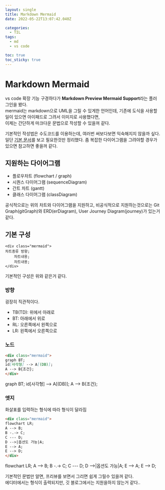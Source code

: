 ```yaml
---
layout: single
title: Markdown Mermaid
date: 2022-05-22T13:07:42.040Z

categories:
  - TIL
tags:
  - md
  - vs code

toc: true
toc_sticky: true
---
```

# Markdown Mermaid
vs code 확장 기능 구경하다가 **Markdown Preview Mermaid Support**라는 플러그인을 봤다.  
mermaid는 markdown으로 UML을 그릴 수 있게한 언어인데, 기존에 도식을 사용할 일이 있으면 아이패드로 그려서 이미지로 사용했다면,  
이제는 간단하게 마크다운 문법으로 작성할 수 있을꺼 같다.  

기본적인 작성법은 수도코드를 이용하는데, 여러번 써보다보면 익숙해지지 않을까 싶다.  
일단 [기본 문서](https://mermaid-js.github.io/mermaid/#/)를 보고 필요한것만 정리했다. 좀 복잡한 다이어그램을 그려야할 경우가 있으면 참고하면 좋을꺼 같다.

## 지원하는 다이어그램
- 플로우차트 (flowchart / graph)
- 시퀀스 다이어그램 (sequenceDiagram)
- 간트 차트 (gantt)
- 클래스 다이어그램 (classDiagram)

공식적으로는 위의 차트와 다이어그램을 지원하고, 비공식적으로 지원하는것으로는 Git Graph(gitGraph)와 ERD(erDiagram), User Journey Diagram(journey)가 있는거 같다.

## 기본 구성
```
<div class="mermaid">
차트종류 방향;
    차트내용;
    차트내용;
</div>
```
기본적인 구성은 위와 같은거 같다.

### 방향
굉장히 직관적이다.  
- TB(TD): 위에서 아래로
- BT: 아래에서 위로
- RL: 오른쪽에서 왼쪽으로
- LR: 왼쪽에서 오른쪽으로

### 노드
```md
<div class="mermaid">
graph BT;
id[사각형] --> A[(DB)];
A --> B{조건};
</div>
```

<div class="mermaid">
graph BT;
  id[사각형] --> A[(DB)];
  A --> B{조건};
</div>

### 엣지
화살표를 입력하는 형식에 따라 형식이 달라짐
```md
<div class="mermaid">
flowchart LR;
A --> B;
B -.-> C;
C --- D;
D -->|옵션도 가능|A;
E --> A;
E --> D;
</div>
```

<div class="mermaid">
flowchart LR;
A --> B;
B -.-> C;
C --- D;
D -->|옵션도 가능|A;
E --> A;
E --> D;
</div>


기본적인 문법만 알면, 프리뷰를 보면서 그리면 쉽게 그릴수 있을꺼 같다.  
에디터에서는 형식이 출력되지만, 깃 블로그에서는 지원을하지 않는거 같다..